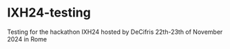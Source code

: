 # IXH24-testing
Testing for the hackathon IXH24 hosted by DeCifris 22th-23th of November 2024 in Rome
